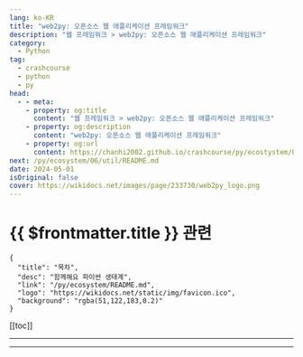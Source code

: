 ```yaml
---
lang: ko-KR
title: "web2py: 오픈소스 웹 애플리케이션 프레임워크"
description: "웹 프레임워크 > web2py: 오픈소스 웹 애플리케이션 프레임워크"
category:
  - Python
tag: 
  - crashcourse
  - python
  - py
head:
  - - meta:
    - property: og:title
      content: "웹 프레임워크 > web2py: 오픈소스 웹 애플리케이션 프레임워크"
    - property: og:description
      content: "web2py: 오픈소스 웹 애플리케이션 프레임워크"
    - property: og:url
      content: https://chanhi2002.github.io/crashcourse/py/ecostystem/06/web-framework/web2py.html
next: /py/ecosystem/06/util/README.md
date: 2024-05-01
isOriginal: false
cover: https://wikidocs.net/images/page/233730/web2py_logo.png
---
```


# {{ $frontmatter.title }} 관련

```component VPCard
{
  "title": "목차",
  "desc": "함께해요 파이썬 생태계",
  "link": "/py/ecosystem/README.md",
  "logo": "https://wikidocs.net/static/img/favicon.ico",
  "background": "rgba(51,122,183,0.2)"
}
```

[[toc]]

---

<SiteInfo
  name="web2py: 오픈소스 웹 애플리케이션 프레임워크 | WikiDocs"
  desc="함께해요 파이썬 생태계"
  url="https://wikidocs.net/233730"
  logo="https://wikidocs.net/static/img/favicon.ico"
  preview="https://wikidocs.net/images/page/233730/web2py_logo.png"/>

<!-- TODO: 작성 -->

---

<TagLinks />